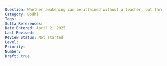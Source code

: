 ```yaml
---
Question: Whether awakening can be attained without a teacher, but through individual study and implementation of the Suttas?
Category: Bodhi
Tags:
Sutta References:
Date Entered: April 2, 2025
Last Revised:
Review Status: Not started
Level: 
Priority: 
Number: 
Draft: true
---
```

